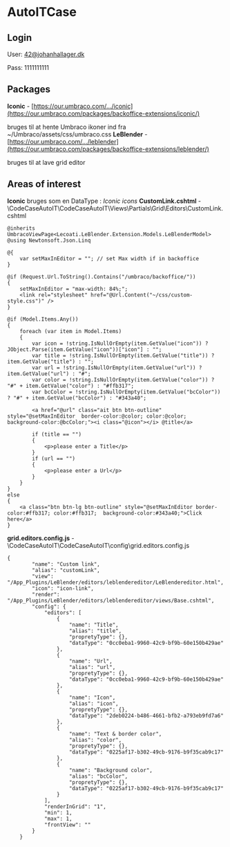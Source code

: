 # AutoITCase

## Login
User: 42@johanhallager.dk

Pass: 1111111111

##  Packages
**Iconic** -  [https://our.umbraco.com/.../iconic](https://our.umbraco.com/packages/backoffice-extensions/iconic/)

bruges til at hente Umbraco ikoner ind fra ~/Umbraco/assets/css/umbraco.css
**LeBlender** - [https://our.umbraco.com/.../leblender](https://our.umbraco.com/packages/backoffice-extensions/leblender/)

bruges til at lave grid editor


## Areas of interest
**Iconic** bruges som en DataType : *Iconic icons*
**CustomLink.cshtml** - \CodeCaseAutoIT\CodeCaseAutoIT\Views\Partials\Grid\Editors\CustomLink.cshtml
```
@inherits UmbracoViewPage<Lecoati.LeBlender.Extension.Models.LeBlenderModel>
@using Newtonsoft.Json.Linq

@{ 
    var setMaxInEditor = ""; // set Max width if in backoffice
}

@if (Request.Url.ToString().Contains("/umbraco/backoffice/"))
{
    setMaxInEditor = "max-width: 84%;";
    <link rel="stylesheet" href="@Url.Content("~/css/custom-style.css")" />
}

@if (Model.Items.Any())
{
    foreach (var item in Model.Items)
    {
        var icon = !string.IsNullOrEmpty(item.GetValue("icon")) ? JObject.Parse(item.GetValue("icon"))["icon"] : "";
        var title = !string.IsNullOrEmpty(item.GetValue("title")) ? item.GetValue("title") : "";
        var url = !string.IsNullOrEmpty(item.GetValue("url")) ? item.GetValue("url") : "#";
        var color = !string.IsNullOrEmpty(item.GetValue("color")) ? "#" + item.GetValue("color") : "#ffb317";
        var bcColor = !string.IsNullOrEmpty(item.GetValue("bcColor")) ? "#" + item.GetValue("bcColor") : "#343a40";

        <a href="@url" class="ait btn btn-outline" style="@setMaxInEditor  border-color:@color; color:@color;  background-color:@bcColor;"><i class="@icon"></i> @title</a>

        if (title == "")
        {
            <p>please enter a Title</p>
        }
        if (url == "")
        {
            <p>please enter a Url</p>
        }
    }
}
else
{
    <a class="btn btn-lg btn-outline" style="@setMaxInEditor border-color:#ffb317; color:#ffb317;  background-color:#343a40;">Click here</a>
} 
```
**grid.editors.config.js** - \CodeCaseAutoIT\CodeCaseAutoIT\config\grid.editors.config.js
```
{
        "name": "Custom link",
        "alias": "customLink",
        "view": "/App_Plugins/LeBlender/editors/leblendereditor/LeBlendereditor.html",
        "icon": "icon-link",
        "render": "/App_Plugins/LeBlender/editors/leblendereditor/views/Base.cshtml",
        "config": {
            "editors": [
                {
                    "name": "Title",
                    "alias": "title",
                    "propretyType": {},
                    "dataType": "0cc0eba1-9960-42c9-bf9b-60e150b429ae"
                },
                {
                    "name": "Url",
                    "alias": "url",
                    "propretyType": {},
                    "dataType": "0cc0eba1-9960-42c9-bf9b-60e150b429ae"
                },
                {
                    "name": "Icon",
                    "alias": "icon",
                    "propretyType": {},
                    "dataType": "2deb0224-b486-4661-bfb2-a793eb9fd7a6"
                },
                {
                    "name": "Text & border color",
                    "alias": "color",
                    "propretyType": {},
                    "dataType": "0225af17-b302-49cb-9176-b9f35cab9c17"
                },
                {
                    "name": "Background color",
                    "alias": "bcColor",
                    "propretyType": {},
                    "dataType": "0225af17-b302-49cb-9176-b9f35cab9c17"
                }
            ],
            "renderInGrid": "1",
            "min": 1,
            "max": 1,
            "frontView": ""
        }
    }
```
